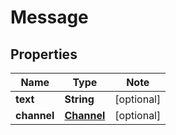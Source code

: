 
# Message

## Properties

Name | Type | Note
---- | ---- | ----
**text** | **String** | [optional] 
**channel** | [**Channel**](Channel.md) | [optional] 

